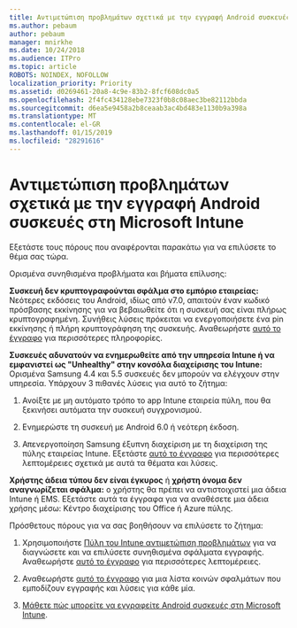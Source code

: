 ```yaml
---
title: Αντιμετώπιση προβλημάτων σχετικά με την εγγραφή Android συσκευές στη Microsoft Intune
ms.author: pebaum
author: pebaum
manager: mnirkhe
ms.date: 10/24/2018
ms.audience: ITPro
ms.topic: article
ROBOTS: NOINDEX, NOFOLLOW
localization_priority: Priority
ms.assetid: d0269461-20a8-4c9e-83b2-8fcf608dc0a5
ms.openlocfilehash: 2f4fc434128ebe7323f0b8c08aec3be82112bbda
ms.sourcegitcommit: d6ea5e9458a2b8ceaab3ac4bd483e1130b9a398a
ms.translationtype: MT
ms.contentlocale: el-GR
ms.lasthandoff: 01/15/2019
ms.locfileid: "28291616"
---
```

# <a name="troubleshoot-issues-with-enrolling-android-devices-in-microsoft-intune"></a>Αντιμετώπιση προβλημάτων σχετικά με την εγγραφή Android συσκευές στη Microsoft Intune

Εξετάστε τους πόρους που αναφέρονται παρακάτω για να επιλύσετε το θέμα σας τώρα.
  
Ορισμένα συνηθισμένα προβλήματα και βήματα επίλυσης:
  
 **Συσκευή δεν κρυπτογραφούνται σφάλμα στο εμπόριο εταιρείας:** Νεότερες εκδόσεις του Android, ιδίως από v7.0, απαιτούν έναν κωδικό πρόσβασης εκκίνησης για να βεβαιωθείτε ότι η συσκευή σας είναι πλήρως κρυπτογραφημένη. Συνήθεις λύσεις πρόκειται να ενεργοποιήσετε ένα pin εκκίνησης ή πλήρη κρυπτογράφηση της συσκευής. Αναθεωρήστε [αυτό το έγγραφο](https://docs.microsoft.com/en-us/intune-user-help/your-device-appears-encrypted-but-cp-says-otherwise-android) για περισσότερες πληροφορίες. 
  
 **Συσκευές αδυνατούν να ενημερωθείτε από την υπηρεσία Intune ή να εμφανιστεί ως "Unhealthy" στην κονσόλα διαχείρισης του Intune:** Ορισμένα Samsung 4.4 και 5.5 συσκευές δεν μπορούν να ελέγχουν στην υπηρεσία. Υπάρχουν 3 πιθανές λύσεις για αυτό το ζήτημα: 
  
1. Ανοίξτε με μη αυτόματο τρόπο το app Intune εταιρεία πύλη, που θα ξεκινήσει αυτόματα την συσκευή συγχρονισμού.
    
2. Ενημερώστε τη συσκευή με Android 6.0 ή νεότερη έκδοση.
    
3. Απενεργοποίηση Samsung έξυπνη διαχείριση με τη διαχείριση της πύλης εταιρείας Intune. Εξετάστε [αυτό το έγγραφο](https://docs.microsoft.com/en-us/intune-classic/troubleshoot/troubleshoot-device-enrollment-in-intune#devices-fail-to-check-in-with-the-intune-service-and-display-as-unhealthy-in-the-intune-admin-console) για περισσότερες λεπτομέρειες σχετικά με αυτά τα θέματα και λύσεις. 
    
 **Χρήστης άδεια τύπου δεν είναι έγκυρος** ή **χρήστη όνομα δεν αναγνωρίζεται σφάλμα:** ο χρήστης θα πρέπει να αντιστοιχιστεί μια άδεια Intune ή EMS. Εξετάστε αυτά τα έγγραφα για να αναθέσετε μια άδεια χρήσης μέσω: Κέντρο διαχείρισης του Office ή Azure πύλης. 
  
Πρόσθετους πόρους για να σας βοηθήσουν να επιλύσετε το ζήτημα:
  
1. Χρησιμοποιήστε [Πύλη του Intune αντιμετώπιση προβλημάτων](https://devicemanagement.microsoft.com/#blade/Microsoft_Intune_DeviceSettings/TroubleshootBlade) για να διαγνώσετε και να επιλύσετε συνηθισμένα σφάλματα εγγραφής. Αναθεωρήστε [αυτό το έγγραφο](https://docs.microsoft.com/en-us/intune/help-desk-operators) για περισσότερες λεπτομέρειες. 
    
2. Αναθεωρήστε [αυτό το έγγραφο](https://docs.microsoft.com/en-us/intune-classic/Troubleshoot/troubleshoot-device-enrollment-in-intune) για μια λίστα κοινών σφαλμάτων που εμποδίζουν εγγραφής και λύσεις για κάθε μία. 
    
3. [Μάθετε πώς μπορείτε να εγγραφείτε Android συσκευές στη Microsoft Intune](https://docs.microsoft.com/en-us/intune/android-enroll).
    

